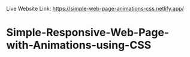 Live Website Link: https://simple-web-page-animations-css.netlify.app/

# Simple-Responsive-Web-Page-with-Animations-using-CSS
